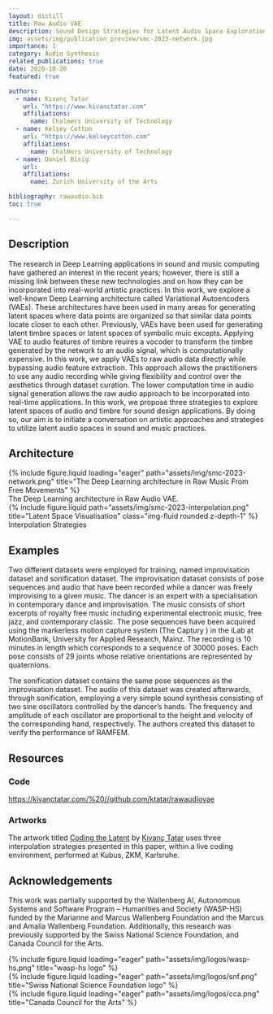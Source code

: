 ```yaml
---
layout: distill
title: Raw Audio VAE
description: Sound Design Strategies for Latent Audio Space Explorations Using Deep Learning Architectures
img: assets/img/publication_preview/smc-2023-network.jpg
importance: 1
category: Audio Synthesis
related_publications: true
date: 2020-10-20
featured: true

authors:
  - name: Kıvanç Tatar
    url: "https://www.kivanctatar.com"
    affiliations:
      name: Chalmers University of Technology
  - name: Kelsey Cotton
    url: "https://www.kelseycotton.com"
    affiliations: 
      name: Chalmers University of Technology
  - name: Daniel Bisig
    url: 
    affiliations: 
      name: Zurich University of the Arts

bibliography: rawaudio.bib
toc: true

---
```

## Description
The research in Deep Learning applications in sound and music computing have gathered an interest in the recent years; however, there is still a missing link between these new technologies and on how they can be incorporated into real-world artistic practices. In this work, we explore a well-known Deep Learning architecture called Variational Autoencoders (VAEs). These architectures have been used in many areas for generating latent spaces where data points are organized so that similar data points locate closer to each other. Previously, VAEs have been used for generating latent timbre spaces or latent spaces of symbolic muic excepts. Applying VAE to audio features of timbre reuires a vocoder to transform the timbre generated by the network to an audio signal, which is computationally expensive. In this work<d-cite key="tatar_sound_2023"></d-cite>, we apply VAEs to raw audio data directly while bypassing audio feature extraction. This approach allows the practitioners to use any audio recording while giving flexibility and control over the aesthetics through dataset curation. The lower computation time in audio signal generation allows the raw audio approach to be incorporated into real-time applications. In this work, we propose three strategies to explore latent spaces of audio and timbre for sound design applications. By doing so, our aim is to initiate a conversation on artistic approaches and strategies to utilize latent audio spaces in sound and music practices.
## Architecture

<div>
    {% include figure.liquid loading="eager" path="assets/img/smc-2023-network.png" title="The Deep Learning architecture in Raw Music From Free Movements" %}
</div>
<div class="caption">
    The Deep Learning architecture in Raw Audio VAE.
</div>

<div class="fake-img l-page-outset">
    {% include figure.liquid path="assets/img/smc-2023-interpolation.png" title="Latent Space Visualisation" class="img-fluid rounded z-depth-1" %}
</div>
<div class="caption">
   Interpolation Strategies
</div>

## Examples

Two different datasets were employed for training, named improvisation dataset and sonification dataset. The improvisation dataset consists of pose sequences and audio that have been recorded while a dancer was freely improvising to a given music. The dancer is an expert with a specialisation in contemporary dance and improvisation. The music consists of short excerpts of royalty free music including experimental electronic music, free jazz, and contemporary classic. The pose sequences have been acquired using the markerless motion capture system (The Captury ) in the iLab at MotionBank, University for Applied Research, Mainz. The recording is 10 minutes in length which corresponds to a sequence of 30000 poses. Each pose consists of 29 joints whose relative orientations are represented by quaternions.

The sonification dataset contains the same pose sequences as the improvisation dataset. The audio of this dataset was created afterwards, through sonification, employing a very simple sound synthesis consisting of two sine oscillators controlled by the dancer’s hands. The frequency and amplitude of each oscillator are proportional to the height and velocity of the corresponding hand, respectively. The authors created this dataset to verify the performance of RAMFEM.

## Resources

### Code
<i class="fa-brands fa-github"></i> <a>https://kivanctatar.com/%20//github.com/ktatar/rawaudiovae</a>

### Artworks

The artwork titled [Coding the Latent](https://kivanctatar.com/Coding-the-Latent)  by [Kıvanç Tatar](https://kivanctatar.com/) uses three interpolation strategies presented in this paper, within a live coding environment, performed at Kubus, ZKM, Karlsruhe.

## Acknowledgements


This work was partially supported by the Wallenberg AI, Autonomous Systems and Software Program – Humanities and Society (WASP-HS) funded by the Marianne and Marcus Wallenberg Foundation and the Marcus and Amalia Wallenberg Foundation. Additionally, this research was previously supported by the Swiss National Science Foundation, and Canada Council for the Arts.

<div>
  <div class="row">
      <div class="col-sm mt-3 mt-md-0">
          {% include figure.liquid loading="eager" path="assets/img/logos/wasp-hs.png" title="wasp-hs logo" %}
      </div>
      <div class="col-sm mt-3 mt-md-0">
          {% include figure.liquid loading="eager" path="assets/img/logos/snf.png" title="Swiss National Science Foundation logo" %}
      </div>
      <div class="col-sm mt-3 mt-md-0">
          {% include figure.liquid loading="eager" path="assets/img/logos/cca.png" title="Canada Council for the Arts" %}
      </div>
  </div>
</div>